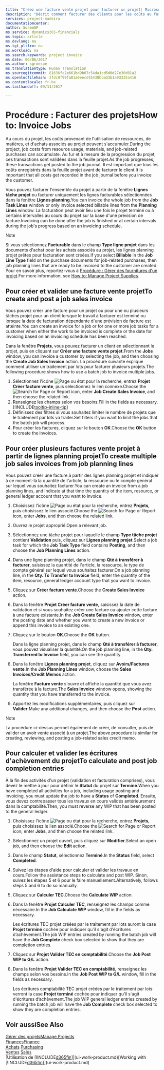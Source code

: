 ```yaml
---
title: "Créez une facture vente projet pour facturer un projet| Microsoft Docs"
description: "Décrit comment facturer des clients pour les coûts au fur et à mesure de l'avancée du projet."
services: project-madeira
documentationcenter: 
author: SorenGP
ms.service: dynamics365-financials
ms.topic: article
ms.devlang: na
ms.tgt_pltfrm: na
ms.workload: na
ms.search.keywords: project invoice
ms.date: 06/06/2017
ms.author: sgroespe
ms.translationtype: Human Translation
ms.sourcegitcommit: 81636fc2e661bd9b07c54da1cd5d0d27e30d01a2
ms.openlocfilehash: 2fdc8f99fa81a0eecd55438bba33b1a93335a416
ms.contentlocale: fr-be
ms.lasthandoff: 09/11/2017

---
```

# <a name="how-to-invoice-jobs"></a><span data-ttu-id="02fb6-103">Procédure : Facturer des projets</span><span class="sxs-lookup"><span data-stu-id="02fb6-103">How to: Invoice Jobs</span></span>
<span data-ttu-id="02fb6-104">Au cours du projet, les coûts provenant de l'utilisation de ressources, de matières, et d'achats associés au projet peuvent s'accumuler.</span><span class="sxs-lookup"><span data-stu-id="02fb6-104">During the project, job costs from resource usage, materials, and job-related purchases can accumulate.</span></span> <span data-ttu-id="02fb6-105">Au fur et à mesure de la progression du projet, ces transactions sont validées dans la feuille projet.</span><span class="sxs-lookup"><span data-stu-id="02fb6-105">As the job progresses, these transactions get posted to the job journal.</span></span> <span data-ttu-id="02fb6-106">Il est important que tous les coûts enregistrés dans la feuille projet avant de facturer le client.</span><span class="sxs-lookup"><span data-stu-id="02fb6-106">It is important that all costs get recorded in the job journal before you invoice the customer.</span></span>

<span data-ttu-id="02fb6-107">Vous pouvez facturer l'ensemble du projet à partir de la fenêtre **Lignes tâche projet** ou facturer uniquement les lignes facturables sélectionnées dans la fenêtre **Lignes planning**.</span><span class="sxs-lookup"><span data-stu-id="02fb6-107">You can invoice the whole job from the **Job Task Lines** window or only invoice selected billable lines from the **Planning Lines** window.</span></span> <span data-ttu-id="02fb6-108">La facturation peut avoir lieu une fois le projet terminé ou à certains intervalles au cours du projet sur la base d'une prévision de facture.</span><span class="sxs-lookup"><span data-stu-id="02fb6-108">Invoicing can be done after the job is finished or at certain intervals during the job's progress based on an invoicing schedule.</span></span>

> [!NOTE]  
>   <span data-ttu-id="02fb6-109">Si vous sélectionnez **Facturable** dans le champ **Type ligne projet** dans les documents d'achat pour les achats associés au projet, les lignes planning projet prêtes pour facturation sont créées.</span><span class="sxs-lookup"><span data-stu-id="02fb6-109">If you select **Billable** in the **Job Line Type** field on the purchase documents for job-related purchases, then job planning lines that are ready to be invoiced to the customer are created.</span></span> <span data-ttu-id="02fb6-110">Pour en savoir plus, reportez-vous à [Procédure : Gérer des fournitures d'un projet](projects-how-manage-project-supplies.md).</span><span class="sxs-lookup"><span data-stu-id="02fb6-110">For more information, see [How to: Manage Project Supplies](projects-how-manage-project-supplies.md).</span></span>

## <a name="to-create-and-post-a-job-sales-invoice"></a><span data-ttu-id="02fb6-111">Pour créer et valider une facture vente projet</span><span class="sxs-lookup"><span data-stu-id="02fb6-111">To create and post a job sales invoice</span></span>
<span data-ttu-id="02fb6-112">Vous pouvez créer une facture pour un projet ou pour une ou plusieurs tâches projet pour un client lorsque le travail à facturer est terminé ou lorsque la date de facturation dépendante d'une prévision de facture est atteinte.</span><span class="sxs-lookup"><span data-stu-id="02fb6-112">You can create an invoice for a job or for one or more job tasks for a customer when either the work to be invoiced is complete or the date for invoicing based on an invoicing schedule has been reached.</span></span>

<span data-ttu-id="02fb6-113">Dans la fenêtre **Projets**, vous pouvez facturer un client en sélectionnant le projet, puis en cliquant sur **Créer une facture vente projet**.</span><span class="sxs-lookup"><span data-stu-id="02fb6-113">From the **Jobs** window, you can invoice a customer by selecting the job, and then choosing the **Create Job Sales Invoice** action.</span></span> <span data-ttu-id="02fb6-114">La procédure suivante explique comment utiliser un traitement par lots pour facturer plusieurs projets.</span><span class="sxs-lookup"><span data-stu-id="02fb6-114">The following procedure shows how to use a batch job to invoice multiple jobs.</span></span>  

1. <span data-ttu-id="02fb6-115">Sélectionnez l'icône ![Page ou état pour la recherche](media/ui-search/search_small.png "Page ou état pour la recherche"), entrez **Projet Créer facture vente**, puis sélectionnez le lien connexe.</span><span class="sxs-lookup"><span data-stu-id="02fb6-115">Choose the ![Search for Page or Report](media/ui-search/search_small.png "Search for Page or Report icon") icon, enter **Job Create Sales Invoice**, and then choose the related link.</span></span>  
2. <span data-ttu-id="02fb6-116">Renseignez les champs selon vos besoins.</span><span class="sxs-lookup"><span data-stu-id="02fb6-116">Fill in the fields as necessary.</span></span> [!INCLUDE[tooltip-inline-tip](includes/tooltip-inline-tip_md.md)]
3. <span data-ttu-id="02fb6-117">Définissez des filtres si vous souhaitez limiter le nombre de projets que le traitement par lots va traiter.</span><span class="sxs-lookup"><span data-stu-id="02fb6-117">Set filters if you want to limit the jobs that the batch job will process.</span></span>
4. <span data-ttu-id="02fb6-118">Pour créer les factures, cliquez sur le bouton **OK**.</span><span class="sxs-lookup"><span data-stu-id="02fb6-118">Choose the **OK** button to create the invoices.</span></span>  

## <a name="to-create-multiple-job-sales-invoices-from-job-planning-lines"></a><span data-ttu-id="02fb6-119">Pour créer plusieurs factures vente projet à partir de lignes planning projet</span><span class="sxs-lookup"><span data-stu-id="02fb6-119">To create multiple job sales invoices from job planning lines</span></span>
<span data-ttu-id="02fb6-120">Vous pouvez créer une facture à partir des lignes planning projet et indiquer à ce moment-là la quantité de l'article, la ressource ou le compte général sur lequel vous souhaitez facturer.</span><span class="sxs-lookup"><span data-stu-id="02fb6-120">You can create an invoice from a job planning lines, and indicate at that time the quantity of the item, resource, or general ledger account that you want to invoice.</span></span>

1. <span data-ttu-id="02fb6-121">Choisissez l'icône ![Page ou état pour la recherche](media/ui-search/search_small.png "icône Page ou état pour la recherche"), entrez **Projets**, puis choisissez le lien associé.</span><span class="sxs-lookup"><span data-stu-id="02fb6-121">Choose the ![Search for Page or Report](media/ui-search/search_small.png "Search for Page or Report icon") icon, enter **Jobs**, and then choose the related link.</span></span>
2. <span data-ttu-id="02fb6-122">Ouvrez le projet approprié.</span><span class="sxs-lookup"><span data-stu-id="02fb6-122">Open a relevant job.</span></span>
3. <span data-ttu-id="02fb6-123">Sélectionnez une tâche projet pour laquelle le champ **Type tâche projet** contient **Validation** puis, cliquez sur **Lignes planning projet**.</span><span class="sxs-lookup"><span data-stu-id="02fb6-123">Select a job task for which the **Job Task Type** field contains **Posting**, and then choose the **Job Planning Lines** action.</span></span>  
4. <span data-ttu-id="02fb6-124">Dans une ligne planning projet, dans le champ **Qté à transférer à facturer**, saisissez la quantité de l'article, la ressource, le type de compte général sur lequel vous souhaitez facturer.</span><span class="sxs-lookup"><span data-stu-id="02fb6-124">On a job planning line, in the **Qty. To Transfer to Invoice** field, enter the quantity of the item, resource, general ledger account type that you want to invoice.</span></span>  
5. <span data-ttu-id="02fb6-125">Cliquez sur **Créer facture vente**.</span><span class="sxs-lookup"><span data-stu-id="02fb6-125">Choose the **Create Sales Invoice** action.</span></span>
6. <span data-ttu-id="02fb6-126">Dans la fenêtre **Projet Créer facture vente**, saisissez la date de validation et si vous souhaitez créer une facture ou ajouter cette facture à une facture existante.</span><span class="sxs-lookup"><span data-stu-id="02fb6-126">In the **Job Create Sales Invoice** window, enter the posting date and whether you want to create a new invoice or append this invoice to an existing one.</span></span>
7. <span data-ttu-id="02fb6-127">Cliquez sur le bouton **OK**.</span><span class="sxs-lookup"><span data-stu-id="02fb6-127">Choose the **OK** button.</span></span>  

    <span data-ttu-id="02fb6-128">Dans la ligne planning projet, dans le champ **Qté à transférer à facturer**, vous pouvez visualiser la quantité.</span><span class="sxs-lookup"><span data-stu-id="02fb6-128">On the job planning line, in the **Qty. Transferred to Invoice** field, you can see the quantity.</span></span>
8. <span data-ttu-id="02fb6-129">Dans la fenêtre **Lignes planning projet**, cliquez sur **Avoirs/Factures vente**.</span><span class="sxs-lookup"><span data-stu-id="02fb6-129">In the **Job Planning Lines** window, choose the **Sales Invoices/Credit Memos** action.</span></span>

    <span data-ttu-id="02fb6-130">La fenêtre **Facture vente** s'ouvre et affiche la quantité que vous avez transférée à la facture.</span><span class="sxs-lookup"><span data-stu-id="02fb6-130">The **Sales Invoice** window opens, showing the quantity that you have transferred to the invoice.</span></span>  
9. <span data-ttu-id="02fb6-131">Apportez les modifications supplémentaires, puis cliquez sur **Valider**.</span><span class="sxs-lookup"><span data-stu-id="02fb6-131">Make any additional changes, and then choose the **Post** action.</span></span>

> [!NOTE]  
>   <span data-ttu-id="02fb6-132">La procédure ci-dessus permet également de créer, de consulter, puis de valider un avoir vente associé à un projet.</span><span class="sxs-lookup"><span data-stu-id="02fb6-132">The above procedure is similar for creating, reviewing, and posting a job-related sales credit memo.</span></span>

## <a name="to-calculate-and-post-job-completion-entries"></a><span data-ttu-id="02fb6-133">Pour calculer et valider les écritures d'achèvement du projet</span><span class="sxs-lookup"><span data-stu-id="02fb6-133">To calculate and post job completion entries</span></span>
<span data-ttu-id="02fb6-134">À la fin des activités d'un projet (validation et facturation comprises), vous devez le mettre à jour pour définir le **Statut** du projet sur **Terminé**.</span><span class="sxs-lookup"><span data-stu-id="02fb6-134">When you have completed all activities for a job, including usage posting and invoicing, you must update the job to have a **Status** of **Completed**.</span></span> <span data-ttu-id="02fb6-135">Ensuite, vous devez contrepasser tous les travaux en cours validés antérieurement dans la comptabilité.</span><span class="sxs-lookup"><span data-stu-id="02fb6-135">Then, you must reverse any WIP that has been posted to the general ledger.</span></span>

1. <span data-ttu-id="02fb6-136">Choisissez l'icône ![Page ou état pour la recherche](media/ui-search/search_small.png "icône Page ou état pour la recherche"), entrez **Projets**, puis choisissez le lien associé.</span><span class="sxs-lookup"><span data-stu-id="02fb6-136">Choose the ![Search for Page or Report](media/ui-search/search_small.png "Search for Page or Report icon") icon, enter **Jobs**, and then choose the related link.</span></span>  
2. <span data-ttu-id="02fb6-137">Sélectionnez un projet ouvert, puis cliquez sur **Modifier**.</span><span class="sxs-lookup"><span data-stu-id="02fb6-137">Select an open job, and then choose the **Edit** action.</span></span>
3. <span data-ttu-id="02fb6-138">Dans le champ **Statut**, sélectionnez **Terminé**.</span><span class="sxs-lookup"><span data-stu-id="02fb6-138">In the **Status** field, select **Completed**.</span></span>
4. <span data-ttu-id="02fb6-139">Suivez les étapes d'aide pour calculer et valider les travaux en cours.</span><span class="sxs-lookup"><span data-stu-id="02fb6-139">Follow the assistance steps to calculate and post WIP.</span></span> <span data-ttu-id="02fb6-140">Sinon, suivez les étapes 5 et 6 pour le faire manuellement.</span><span class="sxs-lookup"><span data-stu-id="02fb6-140">Alternatively, follows steps 5 and 6 to do so manually.</span></span>  
5. <span data-ttu-id="02fb6-141">Cliquez sur **Calculer TEC**.</span><span class="sxs-lookup"><span data-stu-id="02fb6-141">Choose the **Calculate WIP** action.</span></span>
6. <span data-ttu-id="02fb6-142">Dans la fenêtre **Projet Calculer TEC**, renseignez les champs comme nécessaire.</span><span class="sxs-lookup"><span data-stu-id="02fb6-142">In the **Job Calculate WIP** window, fill in the fields as necessary.</span></span>  

     <span data-ttu-id="02fb6-143">Les écritures TEC projet créées par le traitement par lots auront la case **Projet terminé** cochée pour indiquer qu'il s'agit d'écritures d’achèvement.</span><span class="sxs-lookup"><span data-stu-id="02fb6-143">The job WIP entries created by running the batch job will have the **Job Complete** check box selected to show that they are completion entries.</span></span>  
7. <span data-ttu-id="02fb6-144">Cliquez sur **Projet Valider TEC en comptabilité**.</span><span class="sxs-lookup"><span data-stu-id="02fb6-144">Choose the **Job Post WIP to G/L** action.</span></span>
8. <span data-ttu-id="02fb6-145">Dans la fenêtre **Projet Valider TEC en comptabilité**, renseignez les champs selon vos besoins.</span><span class="sxs-lookup"><span data-stu-id="02fb6-145">In the **Job Post WIP to G/L** window, fill in the fields as necessary.</span></span>  

     <span data-ttu-id="02fb6-146">Les écritures comptabilité TEC projet créées par le traitement par lots verront la case **Projet terminé** cochée pour indiquer qu'il s'agit d'écritures d’achèvement.</span><span class="sxs-lookup"><span data-stu-id="02fb6-146">The job WIP general ledger entries created by running the batch job will have the **Job Complete** check box selected to show they are completion entries.</span></span>

## <a name="see-also"></a><span data-ttu-id="02fb6-147">Voir aussi</span><span class="sxs-lookup"><span data-stu-id="02fb6-147">See Also</span></span>
[<span data-ttu-id="02fb6-148">Gérer des projets</span><span class="sxs-lookup"><span data-stu-id="02fb6-148">Manage Projects</span></span>](projects-manage-projects.md)  
[<span data-ttu-id="02fb6-149">Finances</span><span class="sxs-lookup"><span data-stu-id="02fb6-149">Finance</span></span>](finance.md)  
<span data-ttu-id="02fb6-150">[Achats](purchasing-manage-purchasing.md)       </span><span class="sxs-lookup"><span data-stu-id="02fb6-150">[Purchasing](purchasing-manage-purchasing.md)       </span></span>  
<span data-ttu-id="02fb6-151">[Ventes](sales-manage-sales.md)    </span><span class="sxs-lookup"><span data-stu-id="02fb6-151">[Sales](sales-manage-sales.md)    </span></span>  
<span data-ttu-id="02fb6-152">[Utilisation de [!INCLUDE[d365fin](includes/d365fin_md.md)]](ui-work-product.md)</span><span class="sxs-lookup"><span data-stu-id="02fb6-152">[Working with [!INCLUDE[d365fin](includes/d365fin_md.md)]](ui-work-product.md)</span></span>  

